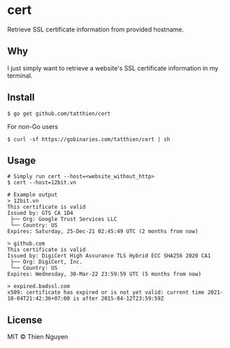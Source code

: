 # cert
Retrieve SSL certificate information from provided hostname.

## Why

I just simply want to retrieve a website's SSL certificate information in my terminal.

## Install

```
$ go get github.com/tatthien/cert
```

For non-Go users

```
$ curl -sf https://gobinaries.com/tatthien/cert | sh
```

## Usage

```shell
# Simply run cert --host=<website_without_http>
$ cert --host=12bit.vn

# Example output
> 12bit.vn
This certificate is valid
Issued by: GTS CA 1D4
 ├── Org: Google Trust Services LLC
 └── Country: US
Expires: Saturday, 25-Dec-21 02:45:49 UTC (2 months from now)

> github.com
This certificate is valid
Issued by: DigiCert High Assurance TLS Hybrid ECC SHA256 2020 CA1
 ├── Org: DigiCert, Inc.
 └── Country: US
Expires: Wednesday, 30-Mar-22 23:59:59 UTC (5 months from now)

> expired.badssl.com
x509: certificate has expired or is not yet valid: current time 2021-10-04T21:42:36+07:00 is after 2015-04-12T23:59:59Z
```

## License

MIT © Thien Nguyen
